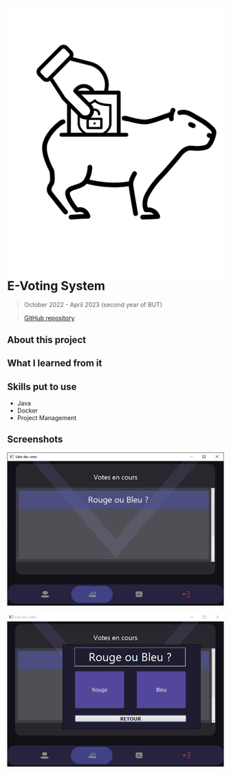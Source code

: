 <img src="../images/evote_icon.png" align="right" class="logo"/>

# E-Voting System

> October 2022 - April 2023 (second year of BUT)

> [GitHub repository](https://github.com/Vredeza/sae-3.01-vote)

## About this project

## What I learned from it

## Skills put to use

- Java
- Docker
- Project Management

## Screenshots

![E-vote menu](../images/evote_menu.png)

![E-vote voting](../images/evote_voting.png)